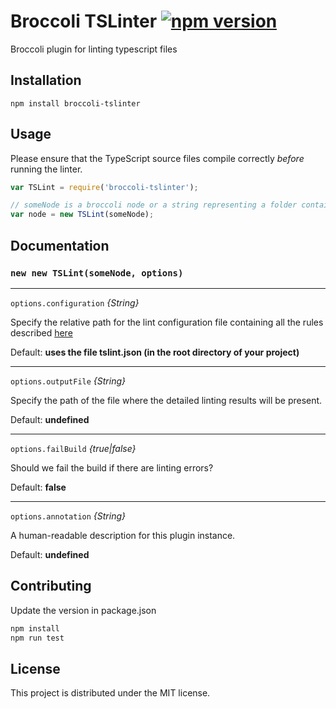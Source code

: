 # Broccoli TSLinter [![npm version](https://badge.fury.io/js/broccoli-tslinter.svg)](https://badge.fury.io/js/broccoli-tslinter)

Broccoli plugin for linting typescript files

## Installation

```
npm install broccoli-tslinter
```

## Usage
Please ensure that the TypeScript source files compile correctly _before_ running the linter.

```javascript
var TSLint = require('broccoli-tslinter');

// someNode is a broccoli node or a string representing a folder containing all .ts files
var node = new TSLint(someNode);
```

## Documentation

### `new new TSLint(someNode, options)`

---

`options.configuration` *{String}*

Specify the relative path for the lint configuration file containing all the rules described [here](https://github.com/palantir/tslint#core-rules)

Default: **uses the file tslint.json (in the root directory of your project)**

---

`options.outputFile` *{String}*

Specify the path of the file where the detailed linting results will be present.

Default: **undefined**

---

`options.failBuild` *{true|false}*

Should we fail the build if there are linting errors?

Default: **false**

---

`options.annotation` *{String}*

A human-readable description for this plugin instance.

Default: **undefined**

## Contributing
Update the version in package.json

```javascript
npm install
npm run test
```

## License

This project is distributed under the MIT license.
